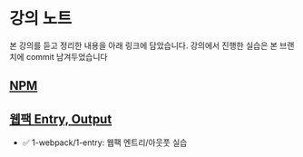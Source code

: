 # 강의 노트

본 강의를 듣고 정리한 내용을 아래 링크에 담았습니다. 강의에서 진행한 실습은 본 브랜치에 commit 남겨두었습니다

## [NPM](https://github.com/salybu/webpack.2/blob/1-webpack/1-entry/NPM.md)

## [웹팩 Entry, Output](https://github.com/salybu/webpack.2/blob/1-webpack/1-entry/entryoutput.md)

- ✅ 1-webpack/1-entry: 웹팩 엔트리/아웃풋 실습
